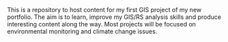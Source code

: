This is a repository to host content for my first GIS project of my new portfolio. The aim is to learn, improve my GIS/RS analysis skills 
and produce interesting content along the way. Most projects will be focused on environmental monitoring and climate change issues. 
